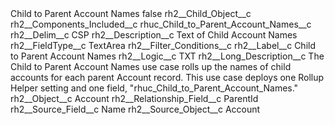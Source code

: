 <?xml version="1.0" encoding="UTF-8"?>
<CustomMetadata xmlns="http://soap.sforce.com/2006/04/metadata" xmlns:xsi="http://www.w3.org/2001/XMLSchema-instance" xmlns:xsd="http://www.w3.org/2001/XMLSchema">
    <label>Child to Parent Account Names</label>
    <protected>false</protected>
    <values>
        <field>rh2__Child_Object__c</field>
        <value xsi:nil="true"/>
    </values>
    <values>
        <field>rh2__Components_Included__c</field>
        <value xsi:type="xsd:string">rhuc_Child_to_Parent_Account_Names__c</value>
    </values>
    <values>
        <field>rh2__Delim__c</field>
        <value xsi:type="xsd:string">CSP</value>
    </values>
    <values>
        <field>rh2__Description__c</field>
        <value xsi:type="xsd:string">Text of Child Account Names</value>
    </values>
    <values>
        <field>rh2__FieldType__c</field>
        <value xsi:type="xsd:string">TextArea</value>
    </values>
    <values>
        <field>rh2__Filter_Conditions__c</field>
        <value xsi:nil="true"/>
    </values>
    <values>
        <field>rh2__Label__c</field>
        <value xsi:type="xsd:string">Child to Parent Account Names</value>
    </values>
    <values>
        <field>rh2__Logic__c</field>
        <value xsi:type="xsd:string">TXT</value>
    </values>
    <values>
        <field>rh2__Long_Description__c</field>
        <value xsi:type="xsd:string">The Child to Parent Account Names use case rolls up the names of child accounts for each parent Account record. This use case deploys one Rollup Helper setting and one field, &quot;rhuc_Child_to_Parent_Account_Names.&quot;</value>
    </values>
    <values>
        <field>rh2__Object__c</field>
        <value xsi:type="xsd:string">Account</value>
    </values>
    <values>
        <field>rh2__Relationship_Field__c</field>
        <value xsi:type="xsd:string">ParentId</value>
    </values>
    <values>
        <field>rh2__Source_Field__c</field>
        <value xsi:type="xsd:string">Name</value>
    </values>
    <values>
        <field>rh2__Source_Object__c</field>
        <value xsi:type="xsd:string">Account</value>
    </values>
</CustomMetadata>
